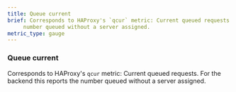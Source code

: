 ```yaml
---
title: Queue current
brief: Corresponds to HAProxy's `qcur` metric: Current queued requests. For the backend this reports the
     number queued without a server assigned.
metric_type: gauge
---
```

### Queue current

Corresponds to HAProxy's `qcur` metric: Current queued requests. For the backend this reports the
     number queued without a server assigned.